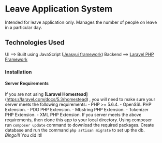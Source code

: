 # Leave Application System

Intended for leave application only. 
Manages the number of people on leave in a particular day.

## Technologies Used

UI ==> Built using JavaScript ([Jeasyui framework](http://www.jeasyui.com/))
Backend ==> [Laravel PHP Framework](https://laravel.com/)

### Installation 
#### Server Requirements
If you are not using **[Laravel Homestead]**(https://laravel.com/docs/5.3/homestead) , you will need to make sure your server meets the following requirements:
	-	PHP >= 5.6.4.
	-	OpenSSL PHP Extension.
	-	PDO PHP Extension.
	-	Mbstring PHP Extension.
	-	Tokenizer PHP Extension.
	-	XML PHP Extension.
If you server meets the above requirements, then clone this app to your local directory.
Using composer run `composer update` command to download the required packages.
Create database and run the command `php artisan migrate` to set up the db.
*Bingo!!!* You did it!!
